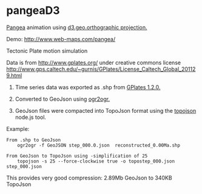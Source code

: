 pangeaD3
========

<a href="http://en.wikipedia.org/wiki/Pangaea" target="_blank">Pangea</a> animation using <a href="https://github.com/mbostock/d3/wiki/Geo-Projections" target="_blank">d3.geo.orthographic projection.</a>

Demo: <a href="http://www.web-maps.com/pangea/" target="_blank">http://www.web-maps.com/pangea/</a>

Tectonic Plate motion simulation
 
Data is from http://www.gplates.org/ under creative commons license
http://www.gps.caltech.edu/~gurnis/GPlates/License_Caltech_Global_201129.html

1) Time series data was exported as .shp from <a href="http://www.gplates.org/" target="_blank">GPlates 1.2.0.</a> 

2) Converted to GeoJson using <a href="http://www.gdal.org/ogr2ogr.html" target="_blank">ogr2ogr.</a> 

3) GeoJson files were compacted into TopoJson format using the <a href="https://github.com/mbostock/topojson/wiki" target="_blank">topojson</a> node.js tool.

Example:

	From .shp to GeoJson
		ogr2ogr -f GeoJSON step_000.0.json  reconstructed_0.00Ma.shp

	From GeoJson to TopoJson using -simplification of 25 
		topojson -s 25 --force-clockwise true -o topostep_000.json    step_000.json

This provides very good compression: 2.89Mb GeoJson to 340KB TopoJson
